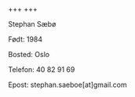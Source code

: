 +++
+++

Stephan Sæbø

Født: 1984

Bosted: Oslo

Telefon: 40 82 91 69

Epost: stephan.saeboe[at]gmail.com
